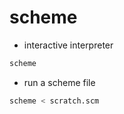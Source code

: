 # scheme

* interactive interpreter
```bash
scheme
```

* run a scheme file
```bash
scheme < scratch.scm
```